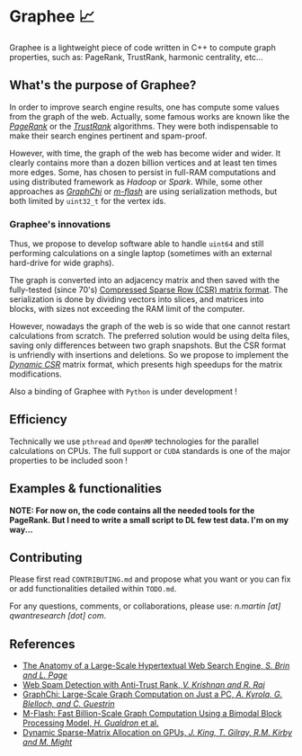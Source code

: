# Graphee :chart_with_upwards_trend:
Graphee is a lightweight piece of code written in C++ to compute graph properties, such as:
PageRank, TrustRank, harmonic centrality, etc...

## What's the purpose of Graphee?
In order to improve search engine results, one has compute some values from the graph of the web.
Actually, some famous works are known like the
[*PageRank*](http://infolab.stanford.edu/pub/papers/google.pdf) or the
[*TrustRank*](http://i.stanford.edu/~kvijay/krishnan-raj-airweb06.pdf) algorithms. They were
both indispensable to make their search engines pertinent and spam-proof.

However, with time, the graph of the web has become wider and wider. It clearly contains more than a
dozen billion vertices and at least ten times more edges. Some, has chosen to persist in full-RAM
computations and using distributed framework as *Hadoop* or *Spark*. While, some other approaches as
[*GraphChi*](http://i.stanford.edu/~kvijay/krishnan-raj-airweb06.pdf) or
[*m-flash*](https://www.cc.gatech.edu/~dchau/papers/16-pkdd-mflash.pdf) are using serialization methods,
but both limited by `uint32_t` for the vertex ids.

### Graphee's innovations
Thus, we propose to develop software able to handle `uint64` and still performing calculations
on a single laptop (sometimes with an external hard-drive for wide graphs).

The graph is converted into an adjacency matrix and then saved with the fully-tested (since 70's)
[Compressed Sparse Row (CSR) matrix format](https://en.wikipedia.org/wiki/Sparse_matrix).
The serialization is done by dividing vectors into slices, and matrices into blocks, with sizes
not exceeding the RAM limit of the computer.

However, nowadays the graph of the web is so wide that one cannot restart calculations from scratch.
The preferred solution would be using delta files, saving only differences between two graph
snapshots. But the CSR format is unfriendly with insertions and deletions. So we propose
to implement the [*Dynamic CSR*](https://thomas.gilray.org/pdf/dynamic-csr.pdf) matrix format,
which presents high speedups for the matrix modifications.

Also a binding of Graphee with `Python` is under development !

## Efficiency
Technically we use `pthread` and `OpenMP` technologies for the parallel calculations on CPUs.
The full support or `CUDA` standards is one of the major properties to be included soon !

## Examples & functionalities
**NOTE: For now on, the code contains all the needed tools for the PageRank.
But I need to write a small script to DL few test data. I'm on my way...**

## Contributing
Please first read `CONTRIBUTING.md` and propose what you want or you can fix or add functionalities detailed
within `TODO.md`.

For any questions, comments, or collaborations, please use: *n.martin [at] qwantresearch [dot] com*.

## References
- [The Anatomy of a Large-Scale Hypertextual Web Search Engine, *S. Brin and L. Page*](http://infolab.stanford.edu/pub/papers/google.pdf)
- [Web Spam Detection with Anti-Trust Rank, *V. Krishnan and R. Raj*](http://i.stanford.edu/~kvijay/krishnan-raj-airweb06.pdf)
- [GraphChi: Large-Scale Graph Computation on Just a PC, *A. Kyrola, G. Blelloch, and C. Guestrin*](http://i.stanford.edu/~kvijay/krishnan-raj-airweb06.pdf)
- [M-Flash: Fast Billion-Scale Graph Computation Using a Bimodal Block Processing Model, *H. Gualdron* et al.](https://www.cc.gatech.edu/~dchau/papers/16-pkdd-mflash.pdf)
- [Dynamic Sparse-Matrix Allocation on GPUs, *J. King, T. Gilray, R.M. Kirby and M. Might*](https://thomas.gilray.org/pdf/dynamic-csr.pdf)
